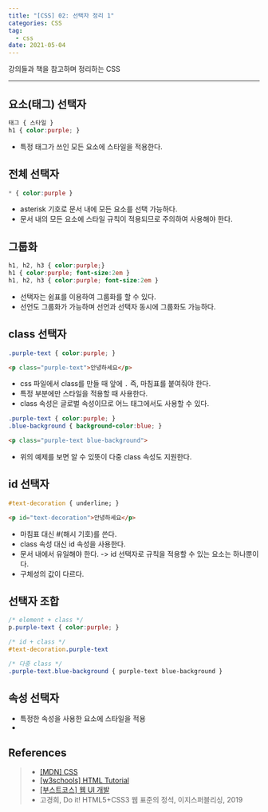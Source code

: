 ```yaml
---  
title: "[CSS] 02: 선택자 정리 1"
categories: CSS  
tag:
  - css
date: 2021-05-04
--- 
```


강의들과 책을 참고하며 정리하는 CSS

---

## 요소(태그) 선택자

```css
태그 { 스타일 }
h1 { color:purple; }
```

- 특정 태그가 쓰인 모든 요소에 스타일을 적용한다.

## 전체 선택자

```css
* { color:purple }
```

- asterisk 기호로 문서 내에 모든 요소를 선택 가능하다.
- 문서 내의 모든 요소에 스타일 규칙이 적용되므로 주의하여 사용해야 한다.

## 그룹화

```css
h1, h2, h3 { color:purple;}
h1 { color:purple; font-size:2em }
h1, h2, h3 { color:purple; font-size:2em }
```

- 선택자는 쉼표를 이용하여 그룹화를 할 수 있다.
- 선언도 그룹화가 가능하며 선언과 선택자 동시에 그룹화도 가능하다.

## class 선택자

```css
.purple-text { color:purple; }
```

```html
<p class="purple-text">안녕하세요</p>
```

- css 파일에서 class를 만들 때 앞에 `.` 즉, 마침표를 붙여줘야 한다.
- 특정 부분에만 스타일을 적용할 때 사용한다.
- class 속성은 글로벌 속성이므로 어느 태그에서도 사용할 수 있다.

```css
.purple-text { color:purple; }
.blue-background { background-color:blue; }
```

```html
<p class="purple-text blue-background">
```

- 위의 예제를 보면 알 수 있뜻이 다중 class 속성도 지원한다. 

## id 선택자

```css
#text-decoration { underline; }
```

```html
<p id="text-decoration">안녕하세요</p>
```

- 마침표 대신 #(해시 기호)를 쓴다.
- class 속성 대신 id 속성을 사용한다.
- 문서 내에서 유일해야 한다. -> id 선택자로 규칙을 적용할 수 있는 요소는 하나뿐이다.
- 구체성의 값이 다르다.

## 선택자 조합

```css
/* element + class */
p.purple-text { color:purple; }

/* id + class */
#text-decoration.purple-text

/* 다중 class */
.purple-text.blue-background { purple-text blue-background }
```

## 속성 선택자

- 특정한 속성을 사용한 요소에 스타일을 적용
- 

## References

>- [[MDN] CSS](https://developer.mozilla.org/ko/docs/Web/CSS)
>- [[w3schools] HTML Tutorial](https://www.w3schools.com/css/default.asp)
>- [[부스트코스] 웹 UI 개발](https://www.boostcourse.org/cs120)
>- 고경희, Do it! HTML5+CSS3 웹 표준의 정석, 이지스퍼블리싱, 2019